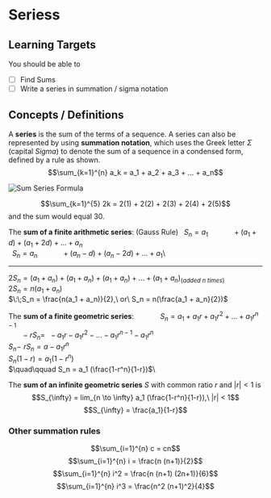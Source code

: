 <script src='https://cdnjs.cloudflare.com/ajax/libs/mathjax/2.7.5/MathJax.js?config=TeX-AMS_HTML-full' async></script>

# Seriess

## Learning Targets

You should be able to
- [ ] Find Sums
- [ ] Write a series in summation / sigma notation

## Concepts / Definitions

A **series** is the sum of the terms of a sequence. A series can also be represented by using **summation notation**, which uses the Greek letter $\Sigma$ (capital *Sigma*) to denote the sum of a sequence in a condensed form, defined by a rule as shown.
$$\sum_{k=1}^{n} a_k = a_1 + a_2 + a_3 + ... + a_n$$

![Sum Series Formula](assets/series_1.jpg)

$$\sum_{k=1}^{5} 2k = 2(1) + 2(2) + 2(3) + 2(4) + 2(5)$$
and the sum would equal 30.

The **sum of a finite arithmetic series**: (Gauss Rule)
$\:\;S_n = a_1 \quad\qquad + (a_1 + d) + (a_1 + 2d) + ... + a_n$\
$\:\;S_n = a_n \quad\qquad + (a_n - d) + (a_n - 2d) + ... + a_1$\
___
$2S_n = (a_1 + a_n) + (a_1 + a_n) + (a_1 + a_n) + ... + (a_1 + a_n) _{(added\ n\ times)}$\
$2S_n = n(a_1 + a_n)$\
$\:\;S_n = \frac{n(a_1 + a_n)}{2},\ or\ S_n = n(\frac{a_1 + a_n}{2})$

The **sum of a finite geometric series**:
$\quad\qquad S_n = a_1 + a_1 r + a_1 r^2 + ... + a_1 r^{n-1}$\
$\,\;\;\quad -r S_n =\ \ - a_1 r - a_1 r^2 - ... - a_1 r^{n-1} - a_1 r^n$\
$S_n - \!\; r S_n = a - a_1 r^n$\
$S_n (1-r) = a_1 (1-r^n)$\
$\quad\qquad S_n = a_1 (\frac{1-r^n}{1-r})$\

The **sum of an infinite geometric series** $S$ with common ratio $r$ and $|r| < 1$ is
$$S_{\infty} = lim_{n \to \infty} a_1 (\frac{1-r^n}{1-r}),\ |r| < 1$$
$$S_{\infty} = \frac{a_1}{1-r}$$

### Other summation rules

$$\sum_{i=1}^{n} c = cn$$
$$\sum_{i=1}^{n} i = \frac{n (n+1)}{2}$$
$$\sum_{i=1}^{n} i^2 = \frac{n (n+1) (2n+1)}{6}$$
$$\sum_{i=1}^{n} i^3 = \frac{n^2 (n+1)^2}{4}$$
